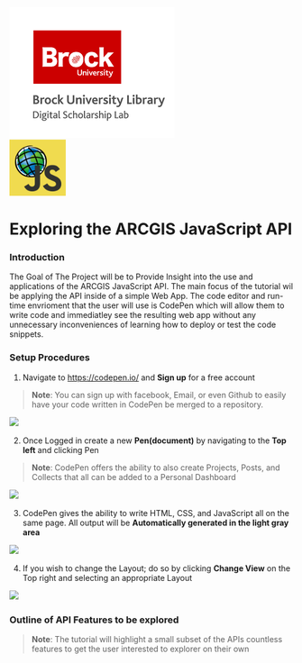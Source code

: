 ![DSL Logo][dsllogo]\
<img src="esrijs.png" width="100" height="100" />

# Exploring the ARCGIS JavaScript API

### Introduction

The Goal of The Project will be to Provide Insight into the use and applications of the ARCGIS JavaScript API. The main focus of the tutorial wil be applying the API inside of a simple Web App. The code editor and run-time envrioment that the user will use is CodePen which will allow them to write code and immediatley see the resulting web app without any unnecessary inconveniences of learning how to deploy or test the code snippets.

### Setup Procedures

1. Navigate to https://codepen.io/ and **Sign up** for a free account

>**Note**: You can sign up with facebook, Email, or even Github to easily have your code written in CodePen be merged to a repository.

![][Logo1]

2. Once Logged in create a new **Pen(document)** by navigating to the **Top left** and clicking Pen

>**Note**: CodePen offers the ability to also create Projects, Posts, and Collects that all can be added to a Personal Dashboard

![][Logo2]

3. CodePen gives the ability to write HTML, CSS, and JavaScript all on the same page. All output will be **Automatically generated in the light gray area**

![][Logo3]

4. If you wish to change the Layout; do so by clicking **Change View** on the Top right and selecting an appropriate Layout

![][Logo4]

### Outline of API Features to be explored 

>**Note**: The tutorial will highlight a small subset of the APIs countless features to get the user interested to explorer on their own 






<!--- Please use reference style images so that it is easier to update pictures later --->

[dsllogo]: dsl_logo.png
[Logo1]: LOGO1.png
[Logo2]: LOGO2.png
[Logo3]: LOGO3.png
[Logo4]: LOGO4.png



